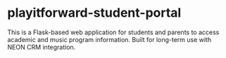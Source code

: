 # playitforward-student-portal

This is a Flask-based web application for students and parents to access academic and music program information. Built for long-term use with NEON CRM integration.
